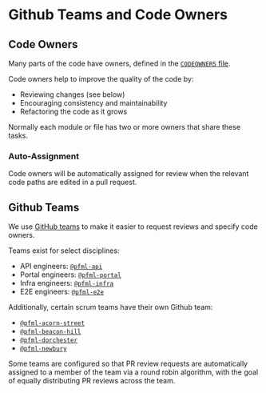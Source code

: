 # Github Teams and Code Owners

## Code Owners

Many parts of the code have owners, defined in the [`CODEOWNERS` file](../.github/CODEOWNERS).

Code owners help to improve the quality of the code by:

- Reviewing changes (see below)
- Encouraging consistency and maintainability
- Refactoring the code as it grows

Normally each module or file has two or more owners that share these tasks.

### Auto-Assignment

Code owners will be automatically assigned for review when the relevant code paths are edited in a pull request.

## Github Teams

We use [GitHub teams](https://help.github.com/en/github/setting-up-and-managing-organizations-and-teams/organizing-members-into-teams) to make it easier to request reviews and specify code owners.

Teams exist for select disciplines:

- API engineers: [`@pfml-api`](https://github.com/orgs/EOLWD/teams/pfml-api)
- Portal engineers: [`@pfml-portal`](https://github.com/orgs/EOLWD/teams/pfml-portal)
- Infra engineers: [`@pfml-infra`](https://github.com/orgs/EOLWD/teams/pfml-infra)
- E2E engineers: [`@pfml-e2e`](https://github.com/orgs/EOLWD/teams/pfml-e2e)

Additionally, certain scrum teams have their own Github team:

- [`@pfml-acorn-street`](https://github.com/orgs/EOLWD/teams/pfml-acorn-street)
- [`@pfml-beacon-hill`](https://github.com/orgs/EOLWD/teams/pfml-beacon-hill)
- [`@pfml-dorchester`](https://github.com/orgs/EOLWD/teams/pfml-dorchester)
- [`@pfml-newbury`](https://github.com/orgs/EOLWD/teams/pfml-newbury)

Some teams are configured so that PR review requests are automatically assigned to a member of the team via a round robin algorithm,
with the goal of equally distributing PR reviews across the team.
